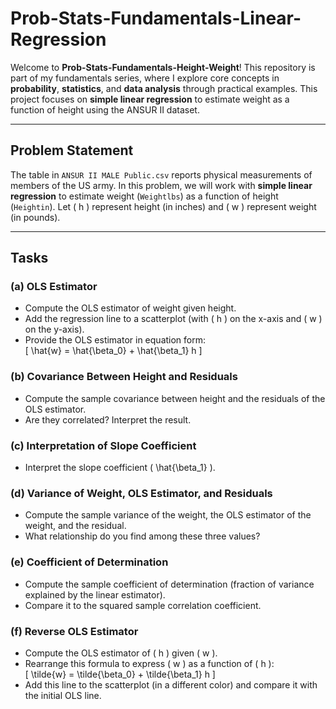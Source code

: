 # Prob-Stats-Fundamentals-Linear-Regression

Welcome to **Prob-Stats-Fundamentals-Height-Weight**! This repository is part of my fundamentals series, where I explore core concepts in **probability**, **statistics**, and **data analysis** through practical examples. This project focuses on **simple linear regression** to estimate weight as a function of height using the ANSUR II dataset.

---

## Problem Statement

The table in `ANSUR II MALE Public.csv` reports physical measurements of members of the US army. In this problem, we will work with **simple linear regression** to estimate weight (`Weightlbs`) as a function of height (`Heightin`). Let \( h \) represent height (in inches) and \( w \) represent weight (in pounds).

---

## Tasks

### (a) OLS Estimator
- Compute the OLS estimator of weight given height.
- Add the regression line to a scatterplot (with \( h \) on the x-axis and \( w \) on the y-axis).
- Provide the OLS estimator in equation form:  
  \[
  \hat{w} = \hat{\beta_0} + \hat{\beta_1} h
  \]

### (b) Covariance Between Height and Residuals
- Compute the sample covariance between height and the residuals of the OLS estimator.
- Are they correlated? Interpret the result.

### (c) Interpretation of Slope Coefficient
- Interpret the slope coefficient \( \hat{\beta_1} \).

### (d) Variance of Weight, OLS Estimator, and Residuals
- Compute the sample variance of the weight, the OLS estimator of the weight, and the residual.
- What relationship do you find among these three values?

### (e) Coefficient of Determination
- Compute the sample coefficient of determination (fraction of variance explained by the linear estimator).
- Compare it to the squared sample correlation coefficient.

### (f) Reverse OLS Estimator
- Compute the OLS estimator of \( h \) given \( w \).
- Rearrange this formula to express \( w \) as a function of \( h \):  
  \[
  \tilde{w} = \tilde{\beta_0} + \tilde{\beta_1} h
  \]
- Add this line to the scatterplot (in a different color) and compare it with the initial OLS line.


